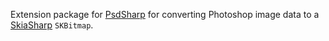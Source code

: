 Extension package for [PsdSharp](https://www.nuget.org/packages/PsdSharp/) for converting Photoshop image data to a [SkiaSharp](https://github.com/mono/SkiaSharp) `SKBitmap`.